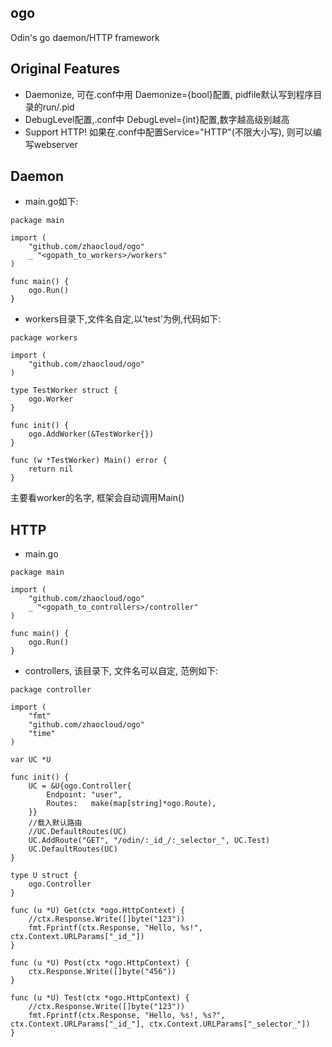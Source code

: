 ## ogo

Odin's go daemon/HTTP framework

## Original Features

* Daemonize, 可在<appname>.conf中用 Daemonize={bool}配置, pidfile默认写到程序目录的run/<appname>.pid
* DebugLevel配置,<appname>.conf中 DebugLevel={int}配置,数字越高级别越高
* Support HTTP! 如果在<appname>.conf中配置Service="HTTP"(不限大小写), 则可以编写webserver

## Daemon
* main.go如下:

```
package main

import (
    "github.com/zhaocloud/ogo"
    _ "<gopath_to_workers>/workers"
)

func main() {
    ogo.Run()
}
```

* workers目录下,文件名自定,以'test'为例,代码如下:

```
package workers

import (
    "github.com/zhaocloud/ogo"
)

type TestWorker struct {
    ogo.Worker
}

func init() {
    ogo.AddWorker(&TestWorker{})
}

func (w *TestWorker) Main() error {
    return nil
}

```

主要看worker的名字, 框架会自动调用Main()


## HTTP

* main.go

```
package main

import (
	"github.com/zhaocloud/ogo"
	_ "<gopath_to_controllers>/controller"
)

func main() {
	ogo.Run()
}
```

* controllers, 该目录下, 文件名可以自定, 范例如下:

```
package controller

import (
	"fmt"
	"github.com/zhaocloud/ogo"
	"time"
)

var UC *U

func init() {
	UC = &U{ogo.Controller{
		Endpoint: "user",
		Routes:   make(map[string]*ogo.Route),
	}}
	//载入默认路由
	//UC.DefaultRoutes(UC)
	UC.AddRoute("GET", "/odin/:_id_/:_selector_", UC.Test)
	UC.DefaultRoutes(UC)
}

type U struct {
	ogo.Controller
}

func (u *U) Get(ctx *ogo.HttpContext) {
	//ctx.Response.Write([]byte("123"))
	fmt.Fprintf(ctx.Response, "Hello, %s!", ctx.Context.URLParams["_id_"])
}

func (u *U) Post(ctx *ogo.HttpContext) {
	ctx.Response.Write([]byte("456"))
}

func (u *U) Test(ctx *ogo.HttpContext) {
	//ctx.Response.Write([]byte("123"))
	fmt.Fprintf(ctx.Response, "Hello, %s!, %s?", ctx.Context.URLParams["_id_"], ctx.Context.URLParams["_selector_"])
}
```

